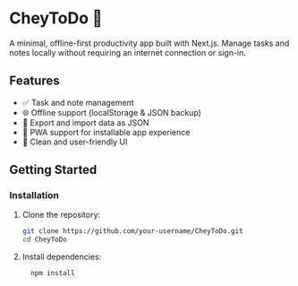 # CheyToDo 📝  
A minimal, offline-first productivity app built with Next.js. Manage tasks and notes locally without requiring an internet connection or sign-in.

## Features
- ✅ Task and note management
- 🌐 Offline support (localStorage & JSON backup)
- 📂 Export and import data as JSON
- 📱 PWA support for installable app experience
- 🎨 Clean and user-friendly UI

## Getting Started
### Installation
1. Clone the repository:
   ```bash
   git clone https://github.com/your-username/CheyToDo.git
   cd CheyToDo
2. Install dependencies:
    ```bash
      npm install
```
